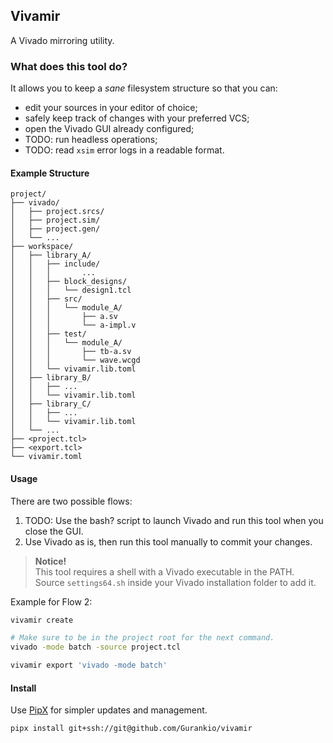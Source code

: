 Vivamir
---
A Vivado mirroring utility.

### What does this tool do?

It allows you to keep a _sane_ filesystem structure so that you can:

- edit your sources in your editor of choice;
- safely keep track of changes with your preferred VCS;
- open the Vivado GUI already configured;
- TODO: run headless operations;
- TODO: read `xsim` error logs in a readable format.

#### Example Structure

[//]: # (Source for below.)

[//]: # (https://tree.nathanfriend.com/?s=&#40;%27options!&#40;%27fancy!true~fullPath!false~trailingSlash!true~rootDot!false&#41;~G&#40;%27G%2745Ldo%2FIsrcsIsimIgen0E5workspace06A02srcH2design_18block-design.tcl7Ja-impl.v02test7tb-JFig.wcgd36BHE36CHE3E594.F**55K%27&#41;~version!%271%27&#41;2%2005*2*%203H9F04project5K*6library_7H2module_A88H*29Lmir.E...FconfGsource!H0*I04.Ja.sv8K%5CnLviva%01LKJIHGFE987654320*)

```
project/
├── vivado/
│   ├── project.srcs/
│   ├── project.sim/
│   ├── project.gen/
│   └── ...
├── workspace/
│   ├── library_A/
│   │   ├── include/
│   │   │       ...
│   │   ├── block_designs/
│   │   │   └── design1.tcl
│   │   ├── src/
│   │   │   └── module_A/
│   │   │       ├── a.sv
│   │   │       └── a-impl.v
│   │   ├── test/
│   │   │   └── module_A/
│   │   │       ├── tb-a.sv
│   │   │       └── wave.wcgd
│   │   └── vivamir.lib.toml
│   ├── library_B/
│   │   ├── ...
│   │   └── vivamir.lib.toml
│   ├── library_C/
│   │   ├── ...
│   │   └── vivamir.lib.toml
│   └── ...
├── <project.tcl>
├── <export.tcl>
└── vivamir.toml    
```

#### Usage

There are two possible flows:

1. TODO: Use the bash? script to launch Vivado and run this tool when you close the GUI.
2. Use Vivado as is, then run this tool manually to commit your changes.

> **Notice!**  
> This tool requires a shell with a Vivado executable in the PATH.   
> Source `settings64.sh` inside your Vivado installation folder to add it.

Example for Flow 2:
```sh
vivamir create

# Make sure to be in the project root for the next command.
vivado -mode batch -source project.tcl

vivamir export 'vivado -mode batch'
```

#### Install

Use [PipX](https://pipx.pypa.io/stable/) for simpler updates and management.
```sh
pipx install git+ssh://git@github.com/Gurankio/vivamir
```
